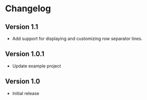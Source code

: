 # Changelog

## Version 1.1

- Add support for displaying and customizing row separator lines.

## Version 1.0.1

- Update example project

## Version 1.0

- Initial release

